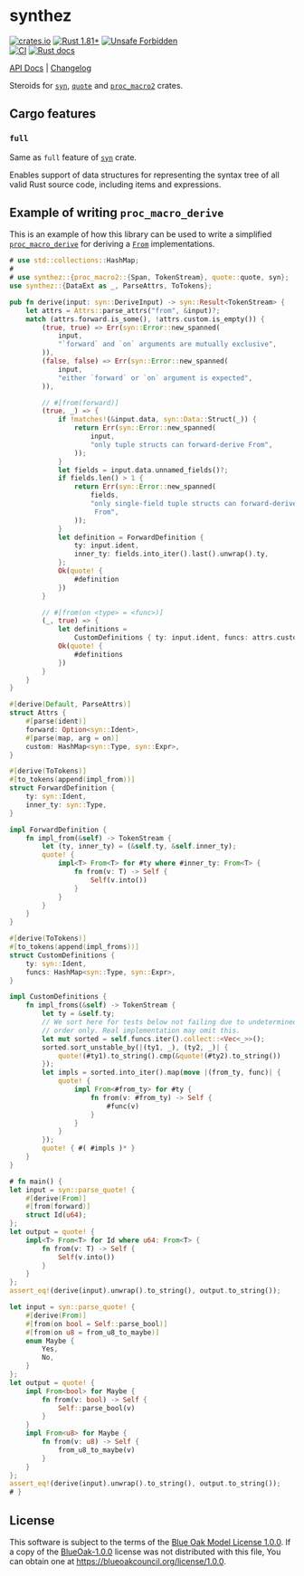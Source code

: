 synthez
=======

[![crates.io](https://img.shields.io/crates/v/synthez.svg "crates.io")](https://crates.io/crates/synthez)
[![Rust 1.81+](https://img.shields.io/badge/rustc-1.81+-lightgray.svg "Rust 1.81+")](https://blog.rust-lang.org/2024/09/05/Rust-1.81.0.html)
[![Unsafe Forbidden](https://img.shields.io/badge/unsafe-forbidden-success.svg "Unsafe forbidden")](https://github.com/rust-secure-code/safety-dance)  
[![CI](https://github.com/arcane-rs/synthez/workflows/CI/badge.svg?branch=main "CI")](https://github.com/arcane-rs/synthez/actions?query=workflow%3ACI+branch%3Amain)
[![Rust docs](https://docs.rs/synthez/badge.svg "Rust docs")](https://docs.rs/synthez)

[API Docs](https://docs.rs/synthez) |
[Changelog](https://github.com/arcane-rs/synthez/blob/main/CHANGELOG.md)

Steroids for [`syn`], [`quote`] and [`proc_macro2`] crates.




## Cargo features


### `full`

Same as `full` feature of [`syn`] crate.

Enables support of data structures for representing the syntax tree of all valid Rust source code, including items and expressions.




## Example of writing `proc_macro_derive`

This is an example of how this library can be used to write a simplified [`proc_macro_derive`] for deriving a [`From`] implementations.

```rust
# use std::collections::HashMap;
#
# use synthez::{proc_macro2::{Span, TokenStream}, quote::quote, syn};
use synthez::{DataExt as _, ParseAttrs, ToTokens};

pub fn derive(input: syn::DeriveInput) -> syn::Result<TokenStream> {
    let attrs = Attrs::parse_attrs("from", &input)?;
    match (attrs.forward.is_some(), !attrs.custom.is_empty()) {
        (true, true) => Err(syn::Error::new_spanned(
            input,
            "`forward` and `on` arguments are mutually exclusive",
        )),
        (false, false) => Err(syn::Error::new_spanned(
            input,
            "either `forward` or `on` argument is expected",
        )),

        // #[from(forward)]
        (true, _) => {
            if !matches!(&input.data, syn::Data::Struct(_)) {
                return Err(syn::Error::new_spanned(
                    input,
                    "only tuple structs can forward-derive From",
                ));
            }
            let fields = input.data.unnamed_fields()?;
            if fields.len() > 1 {
                return Err(syn::Error::new_spanned(
                    fields,
                    "only single-field tuple structs can forward-derive \
                     From",
                ));
            }
            let definition = ForwardDefinition {
                ty: input.ident,
                inner_ty: fields.into_iter().last().unwrap().ty,
            };
            Ok(quote! {
                #definition
            })
        }

        // #[from(on <type> = <func>)]
        (_, true) => {
            let definitions =
                CustomDefinitions { ty: input.ident, funcs: attrs.custom };
            Ok(quote! {
                #definitions
            })
        }
    }
}

#[derive(Default, ParseAttrs)]
struct Attrs {
    #[parse(ident)]
    forward: Option<syn::Ident>,
    #[parse(map, arg = on)]
    custom: HashMap<syn::Type, syn::Expr>,
}

#[derive(ToTokens)]
#[to_tokens(append(impl_from))]
struct ForwardDefinition {
    ty: syn::Ident,
    inner_ty: syn::Type,
}

impl ForwardDefinition {
    fn impl_from(&self) -> TokenStream {
        let (ty, inner_ty) = (&self.ty, &self.inner_ty);
        quote! {
            impl<T> From<T> for #ty where #inner_ty: From<T> {
                fn from(v: T) -> Self {
                    Self(v.into())
                }
            }
        }
    }
}

#[derive(ToTokens)]
#[to_tokens(append(impl_froms))]
struct CustomDefinitions {
    ty: syn::Ident,
    funcs: HashMap<syn::Type, syn::Expr>,
}

impl CustomDefinitions {
    fn impl_froms(&self) -> TokenStream {
        let ty = &self.ty;
        // We sort here for tests below not failing due to undetermined
        // order only. Real implementation may omit this.
        let mut sorted = self.funcs.iter().collect::<Vec<_>>();
        sorted.sort_unstable_by(|(ty1, _), (ty2, _)| {
            quote!(#ty1).to_string().cmp(&quote!(#ty2).to_string())
        });
        let impls = sorted.into_iter().map(move |(from_ty, func)| {
            quote! {
                impl From<#from_ty> for #ty {
                    fn from(v: #from_ty) -> Self {
                        #func(v)
                    }
                }
            }
        });
        quote! { #( #impls )* }
    }
}

# fn main() {
let input = syn::parse_quote! {
    #[derive(From)]
    #[from(forward)]
    struct Id(u64);
};
let output = quote! {
    impl<T> From<T> for Id where u64: From<T> {
        fn from(v: T) -> Self {
            Self(v.into())
        }
    }
};
assert_eq!(derive(input).unwrap().to_string(), output.to_string());

let input = syn::parse_quote! {
    #[derive(From)]
    #[from(on bool = Self::parse_bool)]
    #[from(on u8 = from_u8_to_maybe)]
    enum Maybe {
        Yes,
        No,
    }
};
let output = quote! {
    impl From<bool> for Maybe {
        fn from(v: bool) -> Self {
            Self::parse_bool(v)
        }
    }
    impl From<u8> for Maybe {
        fn from(v: u8) -> Self {
            from_u8_to_maybe(v)
        }
    }
};
assert_eq!(derive(input).unwrap().to_string(), output.to_string());
# }
```




## License

This software is subject to the terms of the [Blue Oak Model License 1.0.0](https://github.com/instrumentisto/tracerr-rs/blob/main/LICENSE.md). If a copy of the [BlueOak-1.0.0](https://spdx.org/licenses/BlueOak-1.0.0.html) license was not distributed with this file, You can obtain one at <https://blueoakcouncil.org/license/1.0.0>.




[`From`]: https://doc.rust-lang.org/stable/std/convert/trait.From.html
[`proc_macro2`]: https://docs.rs/proc_macro2
[`proc_macro_derive`]: https://doc.rust-lang.org/reference/procedural-macros.html#derive-macros
[`quote`]: https://docs.rs/quote
[`syn`]: https://docs.rs/syn

